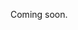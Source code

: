 Coming soon.

<!--
  Explain how to delete an organizer, but also mention that it is only possible with a specific permission. Also mention that organizers are only soft-deleted.
-->
